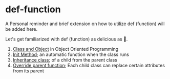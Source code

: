 # def-function
A Personal reminder and brief extension on how to utilize def (function) will be added here.

Let's get familiarized with def (function) as delicious as 🍎.

1. [Class and Object](OOP1.py) in Object Oriented Programming 
2. [Init Method](OOP2.py); an automatic function when the class runs
3. [Inheritance class](OOP3.py); of a child from the parent class
4. [Override parent function](OOP4.py); Each child class can replace certain attributes from its parent
